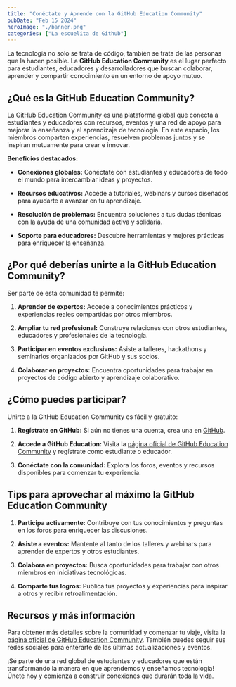 ```yaml
---
title: "Conéctate y Aprende con la GitHub Education Community"
pubDate: "Feb 15 2024"
heroImage: "./banner.png"
categories: ["La escuelita de Github"]
---
```


La tecnología no solo se trata de código, también se trata de las personas que
la hacen posible. La **GitHub Education Community** es el lugar perfecto para
estudiantes, educadores y desarrolladores que buscan colaborar, aprender y
compartir conocimiento en un entorno de apoyo mutuo.

## **¿Qué es la GitHub Education Community?**

La GitHub Education Community es una plataforma global que conecta a estudiantes
y educadores con recursos, eventos y una red de apoyo para mejorar la enseñanza
y el aprendizaje de tecnología. En este espacio, los miembros comparten
experiencias, resuelven problemas juntos y se inspiran mutuamente para crear e
innovar.

**Beneficios destacados:**

- **Conexiones globales:** Conéctate con estudiantes y educadores de todo el
  mundo para intercambiar ideas y proyectos.

- **Recursos educativos:** Accede a tutoriales, webinars y cursos diseñados para
  ayudarte a avanzar en tu aprendizaje.

- **Resolución de problemas:** Encuentra soluciones a tus dudas técnicas con la
  ayuda de una comunidad activa y solidaria.

- **Soporte para educadores:** Descubre herramientas y mejores prácticas para
  enriquecer la enseñanza.

## **¿Por qué deberías unirte a la GitHub Education Community?**

Ser parte de esta comunidad te permite:

1.  **Aprender de expertos:** Accede a conocimientos prácticos y experiencias
    reales compartidas por otros miembros.

2.  **Ampliar tu red profesional:** Construye relaciones con otros estudiantes,
    educadores y profesionales de la tecnología.

3.  **Participar en eventos exclusivos:** Asiste a talleres, hackathons y
    seminarios organizados por GitHub y sus socios.

4.  **Colaborar en proyectos:** Encuentra oportunidades para trabajar en
    proyectos de código abierto y aprendizaje colaborativo.

## **¿Cómo puedes participar?**

Unirte a la GitHub Education Community es fácil y gratuito:

1.  **Regístrate en GitHub:** Si aún no tienes una cuenta, crea una en
    [<u>GitHub</u>](https://github.com/).

2.  **Accede a GitHub Education:** Visita la
    [<u>página oficial de GitHub Education Community</u>](https://education.github.com/)
    y regístrate como estudiante o educador.

3.  **Conéctate con la comunidad:** Explora los foros, eventos y recursos
    disponibles para comenzar tu experiencia.

## **Tips para aprovechar al máximo la GitHub Education Community**

1.  **Participa activamente:** Contribuye con tus conocimientos y preguntas en
    los foros para enriquecer las discusiones.

2.  **Asiste a eventos:** Mantente al tanto de los talleres y webinars para
    aprender de expertos y otros estudiantes.

3.  **Colabora en proyectos:** Busca oportunidades para trabajar con otros
    miembros en iniciativas tecnológicas.

4.  **Comparte tus logros:** Publica tus proyectos y experiencias para inspirar
    a otros y recibir retroalimentación.

## **Recursos y más información**

Para obtener más detalles sobre la comunidad y comenzar tu viaje, visita la
[<u>página oficial de GitHub Education Community</u>](https://education.github.com/).
También puedes seguir sus redes sociales para enterarte de las últimas
actualizaciones y eventos.

¡Sé parte de una red global de estudiantes y educadores que están transformando
la manera en que aprendemos y enseñamos tecnología! Únete hoy y comienza a
construir conexiones que durarán toda la vida.
